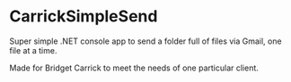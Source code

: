# CarrickSimpleSend

Super simple .NET console app to send a folder full of files via Gmail, one file at a time.

Made for Bridget Carrick to meet the needs of one particular client.
